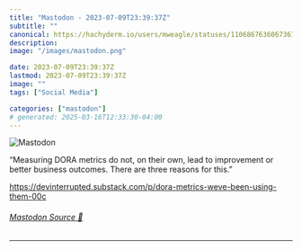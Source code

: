 ```yaml
---
title: "Mastodon - 2023-07-09T23:39:37Z"
subtitle: ""
canonical: https://hachyderm.io/users/mweagle/statuses/110686763606736789
description:
image: "/images/mastodon.png"

date: 2023-07-09T23:39:37Z
lastmod: 2023-07-09T23:39:37Z
image: ""
tags: ["Social Media"]

categories: ["mastodon"]
# generated: 2025-03-16T12:33:30-04:00
---
```

![Mastodon](/images/mastodon.png)

<p>“Measuring DORA metrics do not, on their own, lead to improvement or better business outcomes. There are three reasons for this.”</p><p><a href="https://devinterrupted.substack.com/p/dora-metrics-weve-been-using-them-00c" target="_blank" rel="nofollow noopener noreferrer" translate="no"><span class="invisible">https://</span><span class="ellipsis">devinterrupted.substack.com/p/</span><span class="invisible">dora-metrics-weve-been-using-them-00c</span></a></p>


###### [Mastodon Source 🐘](https://hachyderm.io/@mweagle/110686763606736789)

___
